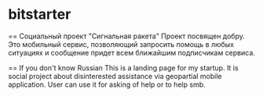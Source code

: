 bitstarter
==========

== Социальный проект "Сигнальная ракета"
Проект посвящен добру. Это мобильный сервис, позволяющий запросить помощь в любых ситуациях и сообщение придет всем ближайшим подписчикам сервиса.


== If you don't know Russian
This is a landing page for my startup. It is social project about disinterested assistance via geopartial mobile application. 
User can use it for asking of help or to help smb.
